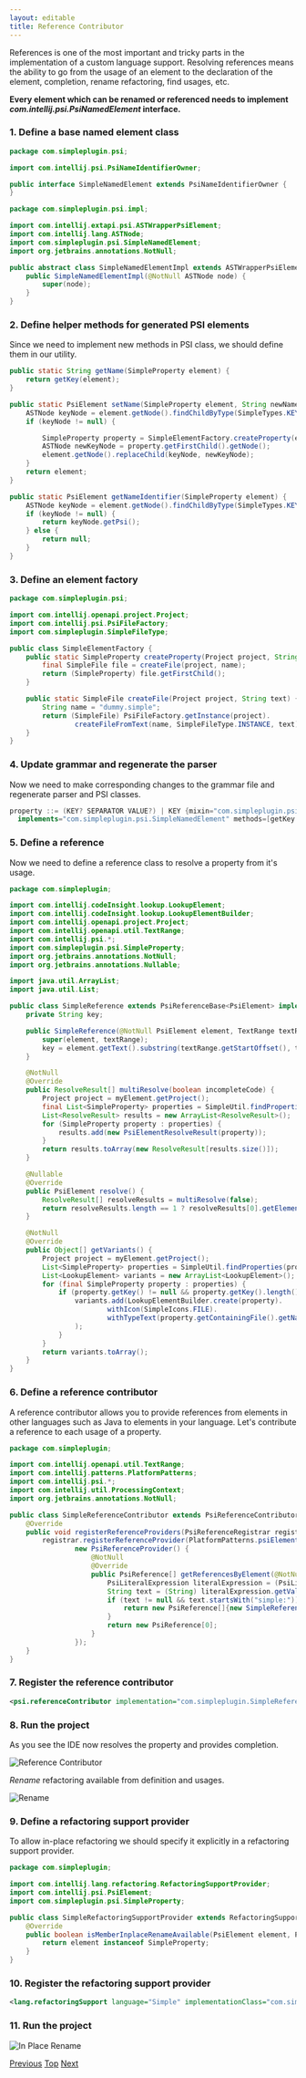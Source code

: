 ```yaml
---
layout: editable
title: Reference Contributor
---
```



References is one of the most important and tricky parts in the implementation of a custom language support.
Resolving references means the ability to go from the usage of an element to the declaration of the element, completion, rename refactoring, find usages, etc.

**Every element which can be renamed or referenced needs to implement *com.intellij.psi.PsiNamedElement* interface.**

### 1. Define a base named element class

```java
package com.simpleplugin.psi;

import com.intellij.psi.PsiNameIdentifierOwner;

public interface SimpleNamedElement extends PsiNameIdentifierOwner {
}
```

```java
package com.simpleplugin.psi.impl;

import com.intellij.extapi.psi.ASTWrapperPsiElement;
import com.intellij.lang.ASTNode;
import com.simpleplugin.psi.SimpleNamedElement;
import org.jetbrains.annotations.NotNull;

public abstract class SimpleNamedElementImpl extends ASTWrapperPsiElement implements SimpleNamedElement {
    public SimpleNamedElementImpl(@NotNull ASTNode node) {
        super(node);
    }
}
```

### 2. Define helper methods for generated PSI elements

Since we need to implement new methods in PSI class, we should define them in our utility.

```java
public static String getName(SimpleProperty element) {
    return getKey(element);
}

public static PsiElement setName(SimpleProperty element, String newName) {
    ASTNode keyNode = element.getNode().findChildByType(SimpleTypes.KEY);
    if (keyNode != null) {

        SimpleProperty property = SimpleElementFactory.createProperty(element.getProject(), newName);
        ASTNode newKeyNode = property.getFirstChild().getNode();
        element.getNode().replaceChild(keyNode, newKeyNode);
    }
    return element;
}

public static PsiElement getNameIdentifier(SimpleProperty element) {
    ASTNode keyNode = element.getNode().findChildByType(SimpleTypes.KEY);
    if (keyNode != null) {
        return keyNode.getPsi();
    } else {
        return null;
    }
}
```

### 3. Define an element factory

```java
package com.simpleplugin.psi;

import com.intellij.openapi.project.Project;
import com.intellij.psi.PsiFileFactory;
import com.simpleplugin.SimpleFileType;

public class SimpleElementFactory {
    public static SimpleProperty createProperty(Project project, String name) {
        final SimpleFile file = createFile(project, name);
        return (SimpleProperty) file.getFirstChild();
    }

    public static SimpleFile createFile(Project project, String text) {
        String name = "dummy.simple";
        return (SimpleFile) PsiFileFactory.getInstance(project).
                createFileFromText(name, SimpleFileType.INSTANCE, text);
    }
}
```

### 4. Update grammar and regenerate the parser

Now we need to make corresponding changes to the grammar file and regenerate parser and PSI classes.

```java
property ::= (KEY? SEPARATOR VALUE?) | KEY {mixin="com.simpleplugin.psi.impl.SimpleNamedElementImpl"
  implements="com.simpleplugin.psi.SimpleNamedElement" methods=[getKey getValue getName setName getNameIdentifier]}
```

### 5. Define a reference

Now we need to define a reference class to resolve a property from it's usage.

```java
package com.simpleplugin;

import com.intellij.codeInsight.lookup.LookupElement;
import com.intellij.codeInsight.lookup.LookupElementBuilder;
import com.intellij.openapi.project.Project;
import com.intellij.openapi.util.TextRange;
import com.intellij.psi.*;
import com.simpleplugin.psi.SimpleProperty;
import org.jetbrains.annotations.NotNull;
import org.jetbrains.annotations.Nullable;

import java.util.ArrayList;
import java.util.List;

public class SimpleReference extends PsiReferenceBase<PsiElement> implements PsiPolyVariantReference {
    private String key;

    public SimpleReference(@NotNull PsiElement element, TextRange textRange) {
        super(element, textRange);
        key = element.getText().substring(textRange.getStartOffset(), textRange.getEndOffset());
    }

    @NotNull
    @Override
    public ResolveResult[] multiResolve(boolean incompleteCode) {
        Project project = myElement.getProject();
        final List<SimpleProperty> properties = SimpleUtil.findProperties(project, key);
        List<ResolveResult> results = new ArrayList<ResolveResult>();
        for (SimpleProperty property : properties) {
            results.add(new PsiElementResolveResult(property));
        }
        return results.toArray(new ResolveResult[results.size()]);
    }

    @Nullable
    @Override
    public PsiElement resolve() {
        ResolveResult[] resolveResults = multiResolve(false);
        return resolveResults.length == 1 ? resolveResults[0].getElement() : null;
    }

    @NotNull
    @Override
    public Object[] getVariants() {
        Project project = myElement.getProject();
        List<SimpleProperty> properties = SimpleUtil.findProperties(project);
        List<LookupElement> variants = new ArrayList<LookupElement>();
        for (final SimpleProperty property : properties) {
            if (property.getKey() != null && property.getKey().length() > 0) {
                variants.add(LookupElementBuilder.create(property).
                        withIcon(SimpleIcons.FILE).
                        withTypeText(property.getContainingFile().getName())
                );
            }
        }
        return variants.toArray();
    }
}
```

### 6. Define a reference contributor

A reference contributor allows you to provide references from elements in other languages such as Java to elements in your language.
Let's contribute a reference to each usage of a property.

```java
package com.simpleplugin;

import com.intellij.openapi.util.TextRange;
import com.intellij.patterns.PlatformPatterns;
import com.intellij.psi.*;
import com.intellij.util.ProcessingContext;
import org.jetbrains.annotations.NotNull;

public class SimpleReferenceContributor extends PsiReferenceContributor {
    @Override
    public void registerReferenceProviders(PsiReferenceRegistrar registrar) {
        registrar.registerReferenceProvider(PlatformPatterns.psiElement(PsiLiteralExpression.class),
                new PsiReferenceProvider() {
                    @NotNull
                    @Override
                    public PsiReference[] getReferencesByElement(@NotNull PsiElement element, @NotNull ProcessingContext context) {
                        PsiLiteralExpression literalExpression = (PsiLiteralExpression) element;
                        String text = (String) literalExpression.getValue();
                        if (text != null && text.startsWith("simple:")) {
                            return new PsiReference[]{new SimpleReference(element, new TextRange(8, text.length() + 1))};
                        }
                        return new PsiReference[0];
                    }
                });
    }
}
```

### 7. Register the reference contributor

```xml
<psi.referenceContributor implementation="com.simpleplugin.SimpleReferenceContributor"/>
```

### 8. Run the project

As you see the IDE now resolves the property and provides completion.

![Reference Contributor](img/reference_contributor.png)

*Rename* refactoring available from definition and usages.

![Rename](img/rename.png)

### 9. Define a refactoring support provider

To allow in-place refactoring we should specify it explicitly in a refactoring support provider.

```java
package com.simpleplugin;

import com.intellij.lang.refactoring.RefactoringSupportProvider;
import com.intellij.psi.PsiElement;
import com.simpleplugin.psi.SimpleProperty;

public class SimpleRefactoringSupportProvider extends RefactoringSupportProvider {
    @Override
    public boolean isMemberInplaceRenameAvailable(PsiElement element, PsiElement context) {
        return element instanceof SimpleProperty;
    }
}
```

### 10. Register the refactoring support provider

```xml
<lang.refactoringSupport language="Simple" implementationClass="com.simpleplugin.SimpleRefactoringSupportProvider"/>
```

### 11. Run the project

![In Place Rename](img/in_place_rename.png)

[Previous](completion_contributor.html)
[Top](cls_tutorial.html)
[Next](find_usages_provider.html)



